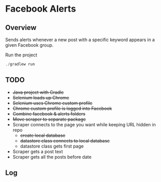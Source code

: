 # Facebook Alerts

## Overview

Sends alerts whenever a new post with a specific keyword appears in a given Facebook group.

Run the project

```java
./gradlew run
```

## TODO

- ~~Java project with Gradle~~
- ~~Selenium loads up Chrome~~
- ~~Selenium uses Chrome custom profile~~
- ~~Chrome custom profile is logged into Facebook~~
- ~~Combine facebook & alerts folders~~
- ~~Move scraper to separate package~~
- Scraper connects to the page you want while keeping URL hidden in repo
  - ~~create local database~~
  - ~~datastore class connects to local database~~
  - datastore class gets first page
- Scraper gets a post text
- Scraper gets all the posts before date

## Log
